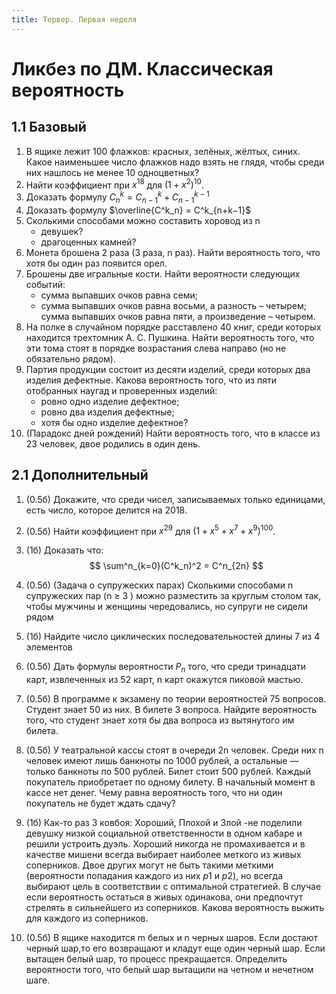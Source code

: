 ```yaml
---
title: Тервер. Первая неделя
---
```

# Ликбез по ДМ. Классическая вероятность

## 1.1 Базовый

1. В ящике лежит 100 флажков: красных, зелёных, жёлтых, синих. Какое наименьшее число флажков надо взять не глядя, чтобы среди них нашлось не менее 10 одноцветных? 
2. Найти коэффициент при $x^{18}$ для $(1 + x^2)^{10}$. 
3. Доказать формулу $C^k_n = C^k_{n−1} + C^{k−1}_{n−1}$
4. Доказать формулу $\overline{C^k_n} = C^k_{n+k−1}$
5. Сколькими способами можно составить хоровод из n 
   * девушек? 
   * драгоценных камней? 
6. Монета брошена 2 раза (3 раза, n раз). Найти вероятность того, что хотя бы один раз появится орел.
7. Брошены две игральные кости. Найти вероятности следующих событий: 
   * сумма выпавших очков равна семи; 
   * сумма выпавших очков равна восьми, а разность – четырем; сумма выпавших очков равна пяти, а произведение – четырем. 
8. На полке в случайном порядке расставлено 40 книг, среди которых находится трехтомник А. С. Пушкина. Найти вероятность того, что эти тома стоят в порядке возрастания слева направо (но не обязательно рядом). 
9. Партия продукции состоит из десяти изделий, среди которых два изделия дефектные. Какова вероятность того, что из пяти отобранных наугад и проверенных изделий: 
   * ровно одно изделие дефектное; 
   * ровно два изделия дефектные; 
   * хотя бы одно изделие дефектное? 
10. (Парадокс дней рождений) Найти вероятность того, что в классе из 23 человек, двое родились в один день.

## 2.1 Дополнительный 

1. (0.5б) Докажите, что среди чисел, записываемых только единицами, есть число, которое делится на 2018. 

2. (0.5б) Найти коэффициент при $x^{29}$ для $(1 + x^5 + x^7 + x^9)^{100}$.

3. (1б) Доказать что:
   $$
   \sum^n_{k=0}(C^k_n)^2 = C^n_{2n}
   $$

4. (0.5б) (Задача о супружеских парах) Сколькими способами n супружеских пар (n ≥ 3 ) можно разместить за круглым столом так, чтобы мужчины и женщины чередовались, но супруги не сидели рядом

5. (1б) Найдите число циклических последовательностей длины 7 из 4 элементов 

6. (0.5б) Дать формулы вероятности $P_n$ того, что среди тринадцати карт, извлеченных из 52 карт, n карт окажутся пиковой мастью. 

7. (0.5б) В программе к экзамену по теории вероятностей 75 вопросов. Студент знает 50 из них. В билете 3 вопроса. Найдите вероятность того, что студент знает хотя бы два вопроса из вытянутого им билета. 

8. (0.5б) У театральной кассы стоят в очереди 2n человек. Среди них n человек имеют лишь банкноты по 1000 рублей, а остальные — только банкноты по 500 рублей. Билет стоит 500 рублей. Каждый покупатель приобретает по одному билету. В начальный момент в кассе нет денег. Чему равна вероятность того, что ни один покупатель не будет ждать сдачу?

9. (1б) Как-то раз 3 ковбоя: Xopoший, Плохой и Злой -не поделили девушку низкой социальной ответственности в одном кабаре и решили устроить дуэль. Хороший никогда не промахивается и в качестве мишени всегда выбирает наиболее меткого из живых соперников. Двое других могут не быть такими меткими (вероятности попадания каждого из них $p1$ и $p2$), но всегда выбирают цель в соответствии с оптимальной стратегией. В случае если вероятность остаться в живых одинакова, они предпочтут стрелять в сильнейшего из соперников. Какова вероятность выжить для каждого из соперников.

10. (0.5б) В ящике находится m белых и n черных шаров. Если достают черный шар,то его возвращают и кладут еще один черный шар. Если вытащен белый шар, то процесс прекращается. Определить вероятности того, что белый шар вытащили на четном и нечетном шаге.